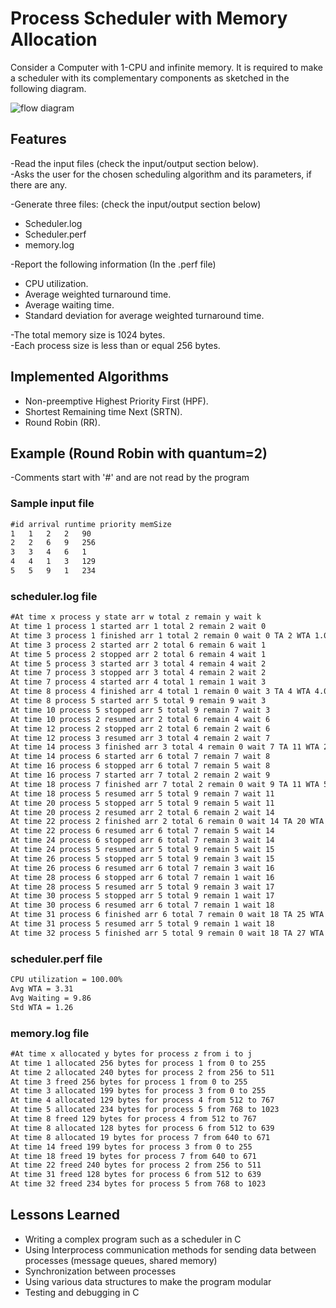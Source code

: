 
# Process Scheduler with Memory Allocation

Consider a Computer with 1-CPU and infinite memory. It is required to make a
scheduler with its complementary components as sketched in the following diagram.

![flow diagram](https://github.com/DanielGebraiel/Process-Scheduler-with-Memory-Allocation/blob/main/screenshots/diagram.png)



## Features

-Read the input files (check the input/output section below).\
-Asks the user for the chosen scheduling algorithm and its parameters, if there
are any.

-Generate three files: (check the input/output section below)
- Scheduler.log
- Scheduler.perf 
- memory.log

-Report the following information (In the .perf file)
- CPU utilization.
- Average weighted turnaround time.
- Average waiting time.
- Standard deviation for average weighted turnaround time.

-The total memory size is 1024 bytes.\
-Each process size is less than or equal 256 bytes.



## Implemented Algorithms
- Non-preemptive Highest Priority First (HPF).
- Shortest Remaining time Next (SRTN).
- Round Robin (RR).

## Example (Round Robin with quantum=2)

-Comments start with '#' and are not read by the program

### Sample input file

```txt
#id arrival runtime priority memSize
1   1   2   2   90
2   2   6   9   256 
3   3   4   6   1 
4   4   1   3   129 
5   5   9   1   234 

```

### scheduler.log file

```txt
#At time x process y state arr w total z remain y wait k
At time 1 process 1 started arr 1 total 2 remain 2 wait 0
At time 3 process 1 finished arr 1 total 2 remain 0 wait 0 TA 2 WTA 1.00
At time 3 process 2 started arr 2 total 6 remain 6 wait 1
At time 5 process 2 stopped arr 2 total 6 remain 4 wait 1
At time 5 process 3 started arr 3 total 4 remain 4 wait 2
At time 7 process 3 stopped arr 3 total 4 remain 2 wait 2
At time 7 process 4 started arr 4 total 1 remain 1 wait 3
At time 8 process 4 finished arr 4 total 1 remain 0 wait 3 TA 4 WTA 4.00
At time 8 process 5 started arr 5 total 9 remain 9 wait 3
At time 10 process 5 stopped arr 5 total 9 remain 7 wait 3
At time 10 process 2 resumed arr 2 total 6 remain 4 wait 6
At time 12 process 2 stopped arr 2 total 6 remain 2 wait 6
At time 12 process 3 resumed arr 3 total 4 remain 2 wait 7
At time 14 process 3 finished arr 3 total 4 remain 0 wait 7 TA 11 WTA 2.75
At time 14 process 6 started arr 6 total 7 remain 7 wait 8
At time 16 process 6 stopped arr 6 total 7 remain 5 wait 8
At time 16 process 7 started arr 7 total 2 remain 2 wait 9
At time 18 process 7 finished arr 7 total 2 remain 0 wait 9 TA 11 WTA 5.50
At time 18 process 5 resumed arr 5 total 9 remain 7 wait 11
At time 20 process 5 stopped arr 5 total 9 remain 5 wait 11
At time 20 process 2 resumed arr 2 total 6 remain 2 wait 14
At time 22 process 2 finished arr 2 total 6 remain 0 wait 14 TA 20 WTA 3.33
At time 22 process 6 resumed arr 6 total 7 remain 5 wait 14
At time 24 process 6 stopped arr 6 total 7 remain 3 wait 14
At time 24 process 5 resumed arr 5 total 9 remain 5 wait 15
At time 26 process 5 stopped arr 5 total 9 remain 3 wait 15
At time 26 process 6 resumed arr 6 total 7 remain 3 wait 16
At time 28 process 6 stopped arr 6 total 7 remain 1 wait 16
At time 28 process 5 resumed arr 5 total 9 remain 3 wait 17
At time 30 process 5 stopped arr 5 total 9 remain 1 wait 17
At time 30 process 6 resumed arr 6 total 7 remain 1 wait 18
At time 31 process 6 finished arr 6 total 7 remain 0 wait 18 TA 25 WTA 3.57
At time 31 process 5 resumed arr 5 total 9 remain 1 wait 18
At time 32 process 5 finished arr 5 total 9 remain 0 wait 18 TA 27 WTA 3.00
```

### scheduler.perf file

```txt
CPU utilization = 100.00%
Avg WTA = 3.31
Avg Waiting = 9.86
Std WTA = 1.26
```

### memory.log file

```txt
#At time x allocated y bytes for process z from i to j
At time 1 allocated 256 bytes for process 1 from 0 to 255
At time 2 allocated 240 bytes for process 2 from 256 to 511
At time 3 freed 256 bytes for process 1 from 0 to 255
At time 3 allocated 199 bytes for process 3 from 0 to 255
At time 4 allocated 129 bytes for process 4 from 512 to 767
At time 5 allocated 234 bytes for process 5 from 768 to 1023
At time 8 freed 129 bytes for process 4 from 512 to 767
At time 8 allocated 128 bytes for process 6 from 512 to 639
At time 8 allocated 19 bytes for process 7 from 640 to 671
At time 14 freed 199 bytes for process 3 from 0 to 255
At time 18 freed 19 bytes for process 7 from 640 to 671
At time 22 freed 240 bytes for process 2 from 256 to 511
At time 31 freed 128 bytes for process 6 from 512 to 639
At time 32 freed 234 bytes for process 5 from 768 to 1023

```
## Lessons Learned

- Writing a complex program such as a scheduler in C
- Using Interprocess communication methods for sending data between processes (message queues, shared memory)
- Synchronization between processes
- Using various data structures to make the program modular
- Testing and debugging in C
